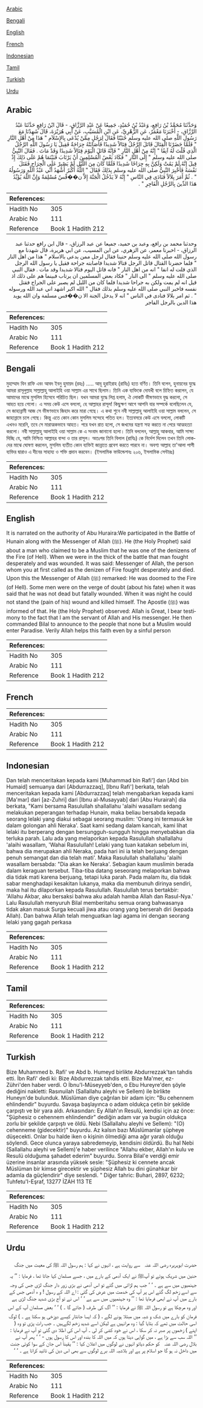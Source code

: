 [Arabic](#arabic)

[Bengali](#bengali)

[English](#english)

[French](#french)

[Indonesian](#indonesian)

[Tamil](#tamil)

[Turkish](#turkish)

[Urdu](#urdu)

## Arabic


<div dir="rtl" lang="ar" style={{fontSize:'larger',backgroundColor:'#f8f9fa',padding:20}}>
وَحَدَّثَنَا مُحَمَّدُ بْنُ رَافِعٍ، وَعَبْدُ بْنُ حُمَيْدٍ، جَمِيعًا عَنْ عَبْدِ الرَّزَّاقِ، - قَالَ ابْنُ رَافِعٍ حَدَّثَنَا عَبْدُ الرَّزَّاقِ، - أَخْبَرَنَا مَعْمَرٌ، عَنِ الزُّهْرِيِّ، عَنِ ابْنِ الْمُسَيَّبِ، عَنْ أَبِي هُرَيْرَةَ، قَالَ شَهِدْنَا مَعَ رَسُولِ اللَّهِ صلى الله عليه وسلم حُنَيْنًا فَقَالَ لِرَجُلٍ مِمَّنْ يُدْعَى بِالإِسْلاَمِ ‏"‏ هَذَا مِنْ أَهْلِ النَّارِ ‏"‏ فَلَمَّا حَضَرْنَا الْقِتَالَ قَاتَلَ الرَّجُلُ قِتَالاً شَدِيدًا فَأَصَابَتْهُ جِرَاحَةٌ فَقِيلَ يَا رَسُولَ اللَّهِ الرَّجُلُ الَّذِي قُلْتَ لَهُ آنِفًا ‏"‏ إِنَّهُ مِنْ أَهْلِ النَّارِ ‏"‏ فَإِنَّهُ قَاتَلَ الْيَوْمَ قِتَالاً شَدِيدًا وَقَدْ مَاتَ ‏.‏ فَقَالَ النَّبِيُّ صلى الله عليه وسلم ‏"‏ إِلَى النَّارِ ‏"‏ فَكَادَ بَعْضُ الْمُسْلِمِينَ أَنْ يَرْتَابَ فَبَيْنَمَا هُمْ عَلَى ذَلِكَ إِذْ قِيلَ إِنَّهُ لَمْ يَمُتْ وَلَكِنَّ بِهِ جِرَاحًا شَدِيدًا فَلَمَّا كَانَ مِنَ اللَّيْلِ لَمْ يَصْبِرْ عَلَى الْجِرَاحِ فَقَتَلَ نَفْسَهُ فَأُخْبِرَ النَّبِيُّ صلى الله عليه وسلم بِذَلِكَ فَقَالَ ‏"‏ اللَّهُ أَكْبَرُ أَشْهَدُ أَنِّي عَبْدُ اللَّهِ وَرَسُولُهُ ‏"‏ ‏.‏ ثُمَّ أَمَرَ بِلاَلاً فَنَادَى فِي النَّاسِ ‏"‏ إِنَّهُ لاَ يَدْخُلُ الْجَنَّةَ إِلاَّ ن��فْسٌ مُسْلِمَةٌ وَإِنَّ اللَّهَ يُؤَيِّدُ هَذَا الدِّينَ بِالرَّجُلِ الْفَاجِرِ ‏"‏ ‏.‏
</div>
<div style={{backgroundColor:'#f8f9fa',padding:20, marginBottom: 10}}><table> <thead> <tr> <th>References:</th> <th></th> </tr> </thead> <tbody><tr><td>Hadith No</td><td>305</td></tr><tr><td>Arabic No</td><td>111</td></tr><tr><td>Reference</td><td>Book 1 Hadith 212</td></tr></tbody></table></div>


<div dir="rtl" lang="ar" style={{fontSize:'larger',backgroundColor:'#f8f9fa',padding:20}}>
وحدثنا محمد بن رافع، وعبد بن حميد، جميعا عن عبد الرزاق، - قال ابن رافع حدثنا عبد الرزاق، - اخبرنا معمر، عن الزهري، عن ابن المسيب، عن ابي هريرة، قال شهدنا مع رسول الله صلى الله عليه وسلم حنينا فقال لرجل ممن يدعى بالاسلام " هذا من اهل النار " فلما حضرنا القتال قاتل الرجل قتالا شديدا فاصابته جراحة فقيل يا رسول الله الرجل الذي قلت له انفا " انه من اهل النار " فانه قاتل اليوم قتالا شديدا وقد مات . فقال النبي صلى الله عليه وسلم " الى النار " فكاد بعض المسلمين ان يرتاب فبينما هم على ذلك اذ قيل انه لم يمت ولكن به جراحا شديدا فلما كان من الليل لم يصبر على الجراح فقتل نفسه فاخبر النبي صلى الله عليه وسلم بذلك فقال " الله اكبر اشهد اني عبد الله ورسوله " . ثم امر بلالا فنادى في الناس " انه لا يدخل الجنة الا ن��فس مسلمة وان الله يويد هذا الدين بالرجل الفاجر
</div>
<div style={{backgroundColor:'#f8f9fa',padding:20, marginBottom: 10}}><table> <thead> <tr> <th>References:</th> <th></th> </tr> </thead> <tbody><tr><td>Hadith No</td><td>305</td></tr><tr><td>Arabic No</td><td>111</td></tr><tr><td>Reference</td><td>Book 1 Hadith 212</td></tr></tbody></table></div>

## Bengali


<div dir="ltr" lang="bn" style={{fontSize:'larger',backgroundColor:'#f8f9fa',padding:20}}>
মুহাম্মাদ বিন রাফি এবং আবদ ইবনু হুমায়দ (রহঃ) ..... আবূ হুরাইরাহ (রাযিঃ) হতে বর্ণিত। তিনি বলেন, হুনায়নের যুদ্ধে আমরা রাসূলুল্লাহ সাল্লাল্লাহু আলাইহি ওয়া সাল্লাম এর সাথে ছিলাম। তিনি এক ব্যক্তিকে দোযখী বলে চিহ্নিত করলেন, যে আমাদের মাঝে মুসলিম হিসেবে পরিচিত ছিল। যখন আমরা যুদ্ধে লিপ্ত হলাম, ঐ লোকটি ভীষণভাবে যুদ্ধ করলো, সে আহত হয়ে গেলো। এ সময় কেউ এসে বললো, হে আল্লাহর রাসূল! কিছুক্ষণ আগে আপনি যার সম্পর্কে বলেছিলেন যে, সে জাহান্নামী আজ সে ভীষণভাবে জিহাদ করে মারা গেছে। এ কথা শুনে নবী সাল্লাল্লাহু আলাইহি ওয়া সাল্লাম বললেন, সে জাহান্নামে চলে গেছে। কিন্তু এতে কোন কোন মুসলিম সন্দেহে পতিত হল। ইত্যবসরে কেউ এসে বললো, লোকটি এখনও মরেনি, তবে সে মারাত্মকভাবে আহত। পরে যখন রাত হলো, সে জখমের যন্ত্রণা সহ্য করতে না পেরে আত্মহত্যা করলো। নবী সাল্লাল্লাহু আলাইহি ওয়া সাল্লাম কে এ সংবাদ জানানো হলো। তিনি বললেন, আল্লাহু আকবার, আমি সাক্ষ্য দিচ্ছি যে, আমি নিশ্চিত আল্লাহর বান্দা ও তার রাসূল। অতঃপর তিনি বিলাল (রাযিঃ) কে নির্দেশ দিলেন তখন তিনি লোকদের মাঝে ঘোষণা করলেন, মুসলিম ব্যতীত কোন ব্যক্তিই জান্নাতে প্রবেশ করতে পারবে না। অবশ্য আল্লাহ তা'আলা পাপী ব্যক্তির দ্বারাও এ দীনের সাহায্য ও শক্তি প্রদান করবেন। (ইসলামিক ফাউন্ডেশনঃ ২০৬, ইসলামিক সেন্টারঃ)
</div>
<div style={{backgroundColor:'#f8f9fa',padding:20, marginBottom: 10}}><table> <thead> <tr> <th>References:</th> <th></th> </tr> </thead> <tbody><tr><td>Hadith No</td><td>305</td></tr><tr><td>Arabic No</td><td>111</td></tr><tr><td>Reference</td><td>Book 1 Hadith 212</td></tr></tbody></table></div>

## English


<div dir="ltr" lang="en" style={{fontSize:'larger',backgroundColor:'#f8f9fa',padding:20}}>
It is narrated on the authority of Abu Huraira:We participated in the Battle of Hunain along with the Messenger of Allah (ﷺ). He (the Holy Prophet) said about a man who claimed to be a Muslim that he was one of the denizens of the Fire (of Hell). When we were in the thick of the battle that man fought desperately and was wounded. It was said: Messenger of Allah, the person whom you at first called as the denizen of Fire fought desperately and died. Upon this the Messenger of Allah (ﷺ) remarked: He was doomed to the Fire (of Hell). Some men were on the verge of doubt (about his fate) when it was said that he was not dead but fatally wounded. When it was night he could not stand the (pain of his) wound and killed himself. The Apostle (ﷺ) was informed of that. He (the Holy Prophet) observed: Allah is Great, I bear testimony to the fact that I am the servant of Allah and His messenger. He then commanded Bilal to announce to the people that none but a Muslim would enter Paradise. Verily Allah helps this faith even by a sinful person
</div>
<div style={{backgroundColor:'#f8f9fa',padding:20, marginBottom: 10}}><table> <thead> <tr> <th>References:</th> <th></th> </tr> </thead> <tbody><tr><td>Hadith No</td><td>305</td></tr><tr><td>Arabic No</td><td>111</td></tr><tr><td>Reference</td><td>Book 1 Hadith 212</td></tr></tbody></table></div>

## French


<div dir="ltr" lang="fr" style={{fontSize:'larger',backgroundColor:'#f8f9fa',padding:20}}>

</div>
<div style={{backgroundColor:'#f8f9fa',padding:20, marginBottom: 10}}><table> <thead> <tr> <th>References:</th> <th></th> </tr> </thead> <tbody><tr><td>Hadith No</td><td>305</td></tr><tr><td>Arabic No</td><td>111</td></tr><tr><td>Reference</td><td>Book 1 Hadith 212</td></tr></tbody></table></div>

## Indonesian


<div dir="ltr" lang="id" style={{fontSize:'larger',backgroundColor:'#f8f9fa',padding:20}}>
Dan telah menceritakan kepada kami [Muhammad bin Rafi'] dan [Abd bin Humaid] semuanya dari [Abdurrazzaq], [Ibnu Rafi'] berkata, telah menceritakan kepada kami [Abdurrazzaq] telah mengabarkan kepada kami [Ma'mar] dari [az-Zuhri] dari [Ibnu al-Musayyab] dari [Abu Hurairah] dia berkata, "Kami bersama Rasulullah shallallahu 'alaihi wasallam sedang melakukan peperangan terhadap Hunain, maka beliau bersabda kepada seorang lelaki yang diakui sebagai seorang muslim: 'Orang ini termasuk ke dalam golongan ahli Neraka'. Saat kami sedang dalam kancah, kami lihat lelaki itu berperang dengan bersungguh-sungguh hingga menyebabkan dia terluka parah. Lalu ada yang melaporkan kepada Rasulullah shallallahu 'alaihi wasallam, 'Wahai Rasulullah! Lelaki yang tuan katakan sebelum ini, bahwa dia merupakan ahli Neraka, pada hari ini ia telah berjuang dengan penuh semangat dan dia telah mati'. Maka Rasulullah shallallahu 'alaihi wasallam bersabda: "Dia akan ke Neraka'. Sebagian kaum muslimin berada dalam keraguan tersebut. Tiba-tiba datang seseorang melaporkan bahwa dia tidak mati karena berjuang, tetapi luka parah. Pada malam itu, dia tidak sabar menghadapi kesakitan lukanya, maka dia membunuh dirinya sendiri, maka hal itu dilaporkan kepada Rasulullah. Rasulullah terus bertakbir: 'Allahu Akbar, aku bersaksi bahwa aku adalah hamba Allah dan Rasul-Nya.' Lalu Rasulullah menyuruh Bilal memberitahu semua orang bahwasanya tidak akan masuk Surga kecuali jiwa atau orang yang berserah diri (kepada Allah). Dan bahwa Allah telah menguatkan lagi agama ini dengan seorang lelaki yang gagah perkasa
</div>
<div style={{backgroundColor:'#f8f9fa',padding:20, marginBottom: 10}}><table> <thead> <tr> <th>References:</th> <th></th> </tr> </thead> <tbody><tr><td>Hadith No</td><td>305</td></tr><tr><td>Arabic No</td><td>111</td></tr><tr><td>Reference</td><td>Book 1 Hadith 212</td></tr></tbody></table></div>

## Tamil


<div dir="ltr" lang="ta" style={{fontSize:'larger',backgroundColor:'#f8f9fa',padding:20}}>

</div>
<div style={{backgroundColor:'#f8f9fa',padding:20, marginBottom: 10}}><table> <thead> <tr> <th>References:</th> <th></th> </tr> </thead> <tbody><tr><td>Hadith No</td><td>305</td></tr><tr><td>Arabic No</td><td>111</td></tr><tr><td>Reference</td><td>Book 1 Hadith 212</td></tr></tbody></table></div>

## Turkish


<div dir="ltr" lang="tr" style={{fontSize:'larger',backgroundColor:'#f8f9fa',padding:20}}>
Bize Muhammed b. Rafi' ve Abd b. Humeyd birlikte Abdurrezzak'tan tahdis etti. İbn Rafi' dedi ki: Bize Abdurrezzak tahdis etti. Bize Ma'mer, ez-Zühri'den haber verdi. O İbnu'l-Müseyyeb'den, o Ebu Hureyre'den şöyle dediğini nakletti: Rasınuilah (Sallallahu aleyhi ve Sellem) ile birlikte Huneyn'de bulunduk. Müslüman diye çağrılan bir adam için: "Bu cehennem ehlindendir" buyurdu. Savaşa başlayınca o adam oldukça çetin bir şekilde çarpıştı ve bir yara aldı. Arkasından: Ey Allah'ın Resulü, kendisi için az önce: "Şüphesiz o cehennem ehlindendir" dediğin adam var ya bugün oldukça zorlu bir şekilde çarpıştı ve öldü. Nebi (Sallallahu aleyhi ve Sellem): "(O) cehenneme (gidecektir)" buyurdu. Az kalsın bazı Müslümanlar şüpheye düşecekti. Onlar bu halde iken o kişinin ölmediği ama ağır yaralı olduğu söylendi. Gece olunca yaraya sabredemeyip, kendisini öldürdü. Bu hal Nebi (Sallallahu aleyhi ve Sellem)'e haber verilince "Allahu ekber, Allah'ın kulu ve ResuIü olduğuma şahadet ederim" buyurdu. Sonra Bilal'e verdiği emir üzerine insanlar arasında yüksek sesle: "Şüphesiz ki cennete ancak Müslüman bir kimse girecektir ve şüphesiz Allah bu dini günahkar bir adamla da güçlendirir" diye seslendi. " Diğer tahric: Buhari, 2897, 6232; Tuhfetu'I-Eşraf, 13277 İZAH 113 TE
</div>
<div style={{backgroundColor:'#f8f9fa',padding:20, marginBottom: 10}}><table> <thead> <tr> <th>References:</th> <th></th> </tr> </thead> <tbody><tr><td>Hadith No</td><td>305</td></tr><tr><td>Arabic No</td><td>111</td></tr><tr><td>Reference</td><td>Book 1 Hadith 212</td></tr></tbody></table></div>

## Urdu


<div dir="rtl" lang="ur" style={{fontSize:'larger',backgroundColor:'#f8f9fa',padding:20}}>
حضرت ابوہریرہ ‌رضی ‌اللہ ‌عنہ ‌ ‌ سے روایت ہے ، انہوں نے کہا : ہم رسول اللہ ﷺ کی معیت میں جنگ حنین میں شریک ہوئے تو آپﷺ نے ایک آدمی کے بارے میں ، جسے مسلمان کہا جاتا تھا ، فرمایا : ’’ یہ جہنمیوں میں سے ہے ۔ ‘ ‘ جب ہم لڑائی میں گئے تو اس آدمی نے بڑی زور دار جنگ لڑی جس کی وجہ سے اسے زخم لگ گئے اس پر آپ کی خدمت میں عرض کی گئی : اے اللہ کے رسول ! و ہ آدمی جس کے بارے میں آپ نے ابھی فرمایا تھا : ’’ وہ جہنمیوں میں سے ہے ‘ ‘ اس نے تو آج بڑی شدید جنگ لڑی ہے اور وہ مرچکا ہے تو رسول اللہ ﷺ نے فرمایا : ’’ آگ کی طرف ( جائے گا ۔ ) ‘ ‘ بعض مسلمان آپ کے اس فرمان کو بارے میں شک و شبہ میں مبتلا ہونے لگے ، ( کہ ایسا جانثار کیسے دوزخی ہو سکتا ہے ۔ ) لوگ اسی حالت میں تھے کہ بتایا گیا : وہ مرانہیں ہے لیکن اسے شدید زخم لگےہیں ۔ جب رات پڑی تو وہ ( اپنے ) زخموں پر صبر نہ کر سکا ، اس نے خود کشی کر لی ۔ آپ اس کی اطلا دی گئی تو آپ نے فرمایا : ’’ اللہ سب سے بڑا ہے ، میں گواہی دیتا ہوں کہ میں اللہ کا بندہ اور اس کا رسول ہوں - ‘ ‘ پھر آپ نے بلال ‌رضی ‌اللہ ‌عنہ ‌ ‌ کو حکم دیاتو انہوں نے لوگوں میں اعلان کیا : ’’ یقیناً اس جان کے سوا کوئی جنت میں داخل نہ ہو گا جو اسلام پر ہے اور بلاشبہ اللہ برے لوگوں سے بھی اس دین کی تائید کراتا ہے ۔ ‘ ‘
</div>
<div style={{backgroundColor:'#f8f9fa',padding:20, marginBottom: 10}}><table> <thead> <tr> <th>References:</th> <th></th> </tr> </thead> <tbody><tr><td>Hadith No</td><td>305</td></tr><tr><td>Arabic No</td><td>111</td></tr><tr><td>Reference</td><td>Book 1 Hadith 212</td></tr></tbody></table></div>